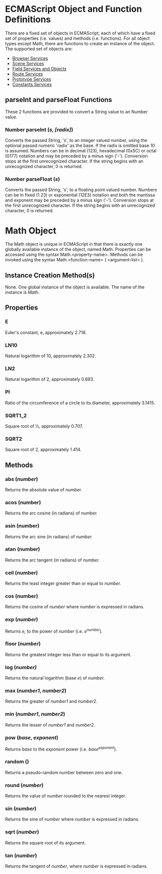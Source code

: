 ECMAScript Object and Function Definitions
==========================================

There are a fixed set of objects in ECMAScript, each of which have a fixed set of properties (i.e. values) and methods (i.e. functions). For all object types except Math, there are functions to create an instance of the object. The supported set of objects are:

* [Browser Services](/x_ite/reference/Browser-Services.html)
* [Scene Services](/x_ite/reference/Scene-Services.html)
* [Field Services and Objects](/x_ite/reference/Field-Services-and-Objects.html)
* [Route Services](/x_ite/reference/Route-Services.html)
* [Prototype Services](/x_ite/reference/Prototype-Services.html)
* [Constants Services](/x_ite/reference/Constants-Service.html)

parseInt and parseFloat Functions
---------------------------------

These 2 functions are provided to convert a String value to an Number value.

### Number **parseInt** (*s, \[radix\]*)

Converts the passed String, 's', to an integer valued number, using the optional passed numeric 'radix' as the base. If the radix is omitted base 10 is assumed. Numbers can be in decimal (123), hexadecimal (0x5C) or octal (0177) notation and may be preceded by a minus sign ('-'). Conversion stops at the first unrecognized character. If the string begins with an unrecognized character, 0 is returned.

### Number **parseFloat** (*s*)

Converts the passed String, 's', to a floating point valued number. Numbers can be in fixed (1.23) or exponential (12E3) notation and both the mantissa and exponent may be preceded by a minus sign ('-'). Conversion stops at the first unrecognized character. If the string begins with an unrecognized character, 0 is returned.

Math Object
===========

The Math object is unique in ECMAScript in that there is exactly one globally available instance of the object, named Math. Properties can be accessed using the syntax Math.&lt;property-name&gt;. Methods can be invoked using the syntax Math.&lt;function-name&gt; ( &lt;argument-list&gt; ).

Instance Creation Method\(s\)
---------------------------

None. One global instance of the object is available. The name of the instance is Math.

Properties
----------

### **E**

Euler's constant, e, approximately 2.718.

### **LN10**

Natural logarithm of 10, approximately 2.302.

### **LN2**

Natural logarithm of 2, approximately 0.693.

### **PI**

Ratio of the circumference of a circle to its diameter, approximately 3.1415.

### **SQRT1\_2**

Square root of ½, approximately 0.707.

### **SQRT2**

Square root of 2, approximately 1.414.

Methods
-------

### **abs** (*number*)

Returns the absolute value of *number.*

### **acos** (number)

Returns the arc cosine (in radians) of *number.*

### **asin** (number)

Returns the arc sine (in radians) of *number.*

### **atan** (number)

Returns the arc tangent (in radians) of *number.*

### **ceil** (number)

Returns the least integer greater than or equal to *number.*

### **cos** (number)

Returns the cosine of *number* where *number* is expressed in radians.

### **exp** (*number*)

Returns *e,* to the power of *number* (i.e. *e*<sup>*number*</sup>).

### **floor** (*number*)

Returns the greatest integer less than or equal to its argument.

### **log** (*number)*

Returns the natural logarithm (base *e*) of *number.*

### **max** (*number1*, *number2*)

Returns the greater of *number1* and *number2.*

### **min** (*number1*, *number2*)

Returns the lesser of *number1* and *number2.*

### **pow** (*base*, *exponent*)

Returns *base* to the *exponent* power (i.e. *base*<sup>*exponent*</sup>).

### **random** ()

Returns a pseudo-random number between zero and one.

### **round** (*number*)

Returns the value of *number* rounded to the nearest integer.

### **sin** (*number*)

Returns the sine of *number* where *number* is expressed in radians.

### **sqrt** (*number*)

Returns the square root of its argument.

### **tan** (*number*)

Returns the tangent of *number*, where *number* is expressed in radians.
